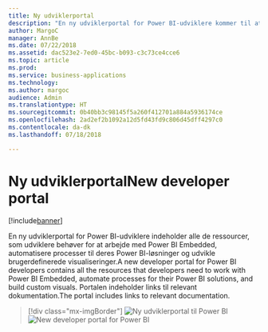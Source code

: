 ```yaml
---
title: Ny udviklerportal
description: "En ny udviklerportal for Power BI-udviklere kommer til at indeholde alle de ressourcer, som udviklere behøver for at arbejde med Power BI Embedded, automatisere processer til deres Power BI-løsninger og udvikle brugerdefinerede visualiseringer."
author: MargoC
manager: AnnBe
ms.date: 07/22/2018
ms.assetid: dac523e2-7ed0-45bc-b093-c3c73ce4cce6
ms.topic: article
ms.prod: 
ms.service: business-applications
ms.technology: 
ms.author: margoc
audience: Admin
ms.translationtype: HT
ms.sourcegitcommit: 0b40bb3c98145f5a260f412701a884a5936174ce
ms.openlocfilehash: 2ad2ef2b1092a12d5fd43fd9c806d45dff4297c0
ms.contentlocale: da-dk
ms.lasthandoff: 07/18/2018

---
```

# <a name="new-developer-portal"></a><span data-ttu-id="31883-103">Ny udviklerportal</span><span class="sxs-lookup"><span data-stu-id="31883-103">New developer portal</span></span>


[!include[banner](../../../includes/banner.md)]

<span data-ttu-id="31883-104">En ny udviklerportal for Power BI-udviklere indeholder alle de ressourcer, som udviklere behøver for at arbejde med Power BI Embedded, automatisere processer til deres Power BI-løsninger og udvikle brugerdefinerede visualiseringer.</span><span class="sxs-lookup"><span data-stu-id="31883-104">A new developer portal for Power BI developers contains all the resources that developers need to work with Power BI Embedded, automate processes for their Power BI solutions, and build custom visuals.</span></span> <span data-ttu-id="31883-105">Portalen indeholder links til relevant dokumentation.</span><span class="sxs-lookup"><span data-stu-id="31883-105">The portal includes links to relevant documentation.</span></span>

> [!div class="mx-imgBorder"]
> <span data-ttu-id="31883-106">![](media/new-developer-portal-1.png "Ny udviklerportal til Power BI")</span><span class="sxs-lookup"><span data-stu-id="31883-106">![](media/new-developer-portal-1.png "New developer portal for Power BI")</span></span>


